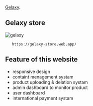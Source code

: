 
[Gelaxy](https://gelaxy-store.web.app).

## Gelaxy store
![gelaxy](https://i.ibb.co/NFNS42t/Capture.png)


       https://gelaxy-store.web.app/

## Feature of this website

- responsive design
- containt menagement systam
- product uploading & delation systam
- admin dashboard to monitor product
- user dashboard 
- international payment systam
